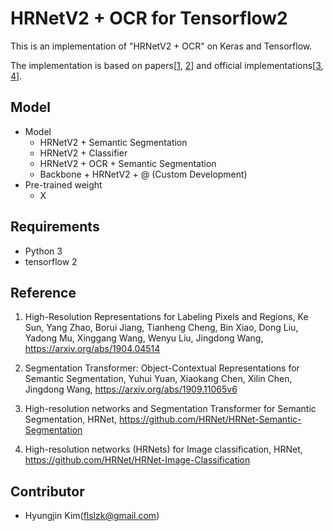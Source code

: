 # HRNetV2 + OCR for Tensorflow2

This is an implementation of "HRNetV2 + OCR" on Keras and Tensorflow.

The implementation is based on papers[[1](https://arxiv.org/abs/1904.04514), [2](https://arxiv.org/abs/1909.11065v6)] and official implementations[[3](https://github.com/HRNet/HRNet-Semantic-Segmentation), [4](https://github.com/HRNet/HRNet-Image-Classification)].

## Model

- Model
  * HRNetV2 + Semantic Segmentation
  * HRNetV2 + Classifier
  * HRNetV2 + OCR + Semantic Segmentation
  * Backbone + HRNetV2 + @ (Custom Development)
- Pre-trained weight
  * X

## Requirements

- Python 3
- tensorflow 2

## Reference
 1. High-Resolution Representations for Labeling Pixels and Regions,
    Ke Sun, Yang Zhao, Borui Jiang, Tianheng Cheng, Bin Xiao, Dong Liu, Yadong Mu, Xinggang Wang, Wenyu Liu, Jingdong Wang,
	https://arxiv.org/abs/1904.04514

 2. Segmentation Transformer: Object-Contextual Representations for Semantic Segmentation,
    Yuhui Yuan, Xiaokang Chen, Xilin Chen, Jingdong Wang,
    https://arxiv.org/abs/1909.11065v6
    
 3. High-resolution networks and Segmentation Transformer for Semantic Segmentation,
    HRNet,
    https://github.com/HRNet/HRNet-Semantic-Segmentation

 4. High-resolution networks (HRNets) for Image classification,
    HRNet,
	https://github.com/HRNet/HRNet-Image-Classification
   
## Contributor

 * Hyungjin Kim(flslzk@gmail.com)